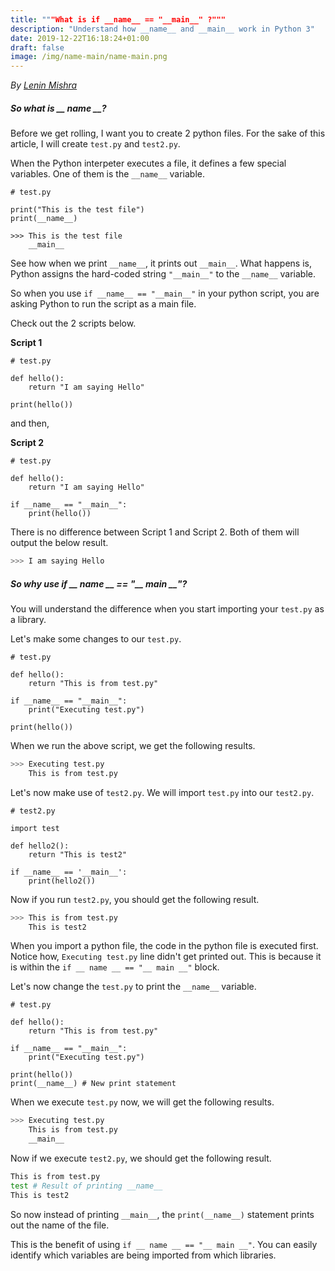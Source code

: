```yaml
---
title: """What is if __name__ == "__main__" ?"""
description: "Understand how __name__ and __main__ work in Python 3"
date: 2019-12-22T16:18:24+01:00
draft: false
image: /img/name-main/name-main.png
---
```


<div class="sharethis-inline-follow-buttons"></div>

*By [Lenin Mishra](https://www.pylenin.com/authors/#lenin-mishra)*

##### So what is __ name __?

Before we get rolling, I want you to create 2 python files. For the sake of this article, I will create `test.py` and `test2.py`.

When the Python interpeter executes a file, it defines a few special variables. 
One of them is the  `__name__` variable.

```python3
# test.py

print("This is the test file")
print(__name__)

>>> This is the test file
    __main__
```
See how when we print `__name__`, it prints out `__main__`. What happens is, Python assigns the hard-coded string `"__main__"` to the `__name__` variable.

So when you use `if __name__ == "__main__"` in your python script, you are asking Python to run the script as a main file.

Check out the 2 scripts below.

**Script 1**

```python3
# test.py

def hello():
    return "I am saying Hello"

print(hello())
```
and then,

**Script 2**

```python3
# test.py

def hello():
    return "I am saying Hello"

if __name__ == "__main__":
    print(hello())
```

There is no difference between Script 1 and Script 2. Both of them will output the below result.

```bash
>>> I am saying Hello
```

##### So why use if __ name __ == "__ main __"?

You will understand the difference when you start importing your `test.py` as a library.

Let's make some changes to our `test.py`.

```python3
# test.py

def hello():
    return "This is from test.py"

if __name__ == "__main__":
    print("Executing test.py")
    
print(hello())
```

When we run the above script, we get the following results.

```bash
>>> Executing test.py
    This is from test.py
```

Let's now make use of `test2.py`. We will import `test.py` into our `test2.py`.

```python3
# test2.py

import test

def hello2():
    return "This is test2"

if __name__ == '__main__':
    print(hello2())
```

Now if you run `test2.py`, you should get the following result.

```bash
>>> This is from test.py
    This is test2
```

When you import a python file, the code in the python file is executed first. Notice how, `Executing test.py` line didn't get printed out. This is because it is within the `if __ name __ == "__ main __"` block.

Let's now change the `test.py` to print the `__name__` variable.

```python3
# test.py

def hello():
    return "This is from test.py"

if __name__ == "__main__":
    print("Executing test.py")

print(hello())
print(__name__) # New print statement
```

When we execute `test.py` now, we will get the following results.

```bash
>>> Executing test.py
    This is from test.py
    __main__
```

Now if we execute `test2.py`, we should get the following result.

```bash
This is from test.py
test # Result of printing __name__
This is test2
```

So now instead of printing `__main__`, the `print(__name__)` statement prints out the name of the file.

This is the benefit of using `if __ name __ == "__ main __"`. You can easily identify which variables are being imported from which libraries.

